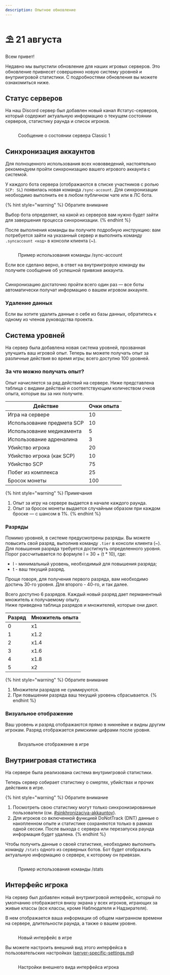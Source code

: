 ```yaml
---
description: Опытное обновление
---
```


# ⛱️ 21 августа

Всем привет!

Недавно мы выпустили обновление для наших игровых серверов. Это обновление привнесет совершенно новую систему уровней и внутриигровой статистики. С подробностями обновления вы можете ознакомиться ниже.&#x20;

## Статус серверов

На наш Discord сервер был добавлен новый канал #статус-серверов, который содержит актуальную информацию о текущем состоянии серверов, статистику раунда и список игроков.

<figure><img src="../../.gitbook/assets/image (9).png" alt=""><figcaption><p>Сообщение о состоянии сервера Classic 1</p></figcaption></figure>

## Синхронизация аккаунтов

Для полноценного использования всех нововведений, настоятельно рекомендуем пройти синхронизацию вашего игрового аккаунта с системой.

У каждого бота сервера (отображаются в списке участников с ролью `SCP: SL`) появилась новая команда `/sync-account`. Для синхронизации необходимо выполнить ее в любом публичном чате или в ЛС бота.&#x20;

{% hint style="warning" %}
Обратите внимание

Выбор бота определяет, на какой из серверов вам нужно будет зайти для завершения процесса синхронизации.&#x20;
{% endhint %}

После выполнения команды вы получите подробную инструкцию: вам потребуется зайти на указанный сервер и выполнить команду `.syncaccount <код>` в консоли клиента (\~).

<figure><img src="../../.gitbook/assets/image (4).png" alt=""><figcaption><p>Пример использования команды /sync-account</p></figcaption></figure>

Если все сделано верно, в ответ на внутриигровую команду вы получите сообщение об успешной привязке аккаунта.

<figure><img src="../../.gitbook/assets/image (8).png" alt=""><figcaption></figcaption></figure>

Синхронизацию достаточно пройти всего один раз — все боты автоматически получат информацию о вашем игровом аккаунте.

### Удаление данных

Если вы хотите удалить данные о себе из базы данных, обратитесь к одному из членов руководства проекта.

## Система уровней

На сервер была добавлена новая система уровней, прозванная улучшить ваш игровой опыт. Теперь вы можете получать опыт за различные действия во время игры; всего доступно 100 уровней.

### За что можно получать опыт?

Опыт начисляется за ряд действий на сервере. Ниже представлена таблица с видами действий и соответствующим количеством очков опыта, которые вы за них получите.

| Действие                   | Очки опыта |
| -------------------------- | ---------- |
| Игра на сервере            | 10         |
| Использование предмета SCP | 10         |
| Использование медикамента  | 5          |
| Использование адреналина   | 3          |
| Убийство игрока            | 20         |
| Убийство игрока (как SCP)  | 10         |
| Убийство SCP               | 75         |
| Побег из комплекса         | 25         |
| Бросок монеты              | 100        |

{% hint style="warning" %}
Примечания

1. Опыт за игру на сервере выдается в начале каждого раунда.
2. Опыт за бросок монеты выдается случайным образом при каждом броске — с шансом в 1%.
{% endhint %}

### Разряды

Помимо уровней, в системе предусмотрены разряды. Вы можете повысить свой разряд, выполнив команду `.tier` в консоли клиента (\~). Для повышения разряда требуется достигнуть определенного уровня. Порог рассчитывается по формуле l = 30 + (t \* 10), где:

* l - минимальный уровень, необходимый для повышения разряда;
* t - ваш текущий разряд.

Проще говоря, для получения первого разряда, вам необходимо достичь 30-го уровня. Для второго - 40-го, и так далее.

Всего доступно 6 разрядов. Каждый новый разряд дает перманентный множитель к получаемому опыту.\
Ниже приведена таблица разрядов и множителей, которые они дают.

| Разряд | Множитель опыта |
| ------ | --------------- |
| 0      | x1              |
| 1      | x1.2            |
| 2      | x1.4            |
| 3      | x1.6            |
| 4      | x1.8            |
| 5      | x2              |

{% hint style="warning" %}
Обратите внимание

1. Множители разрядов не суммируются.
2. При повышении разряда ваш текущий уровень сбрасывается.
{% endhint %}

### Визуальное отображение

Ваш уровень и разряд отображаются прямо в никнейме и видны другим игрокам. Разряд отображается римскими цифрами после уровня.

<figure><img src="../../.gitbook/assets/image (2).png" alt=""><figcaption><p>Визуальное отображение в игре</p></figcaption></figure>

## Внутриигровая статистика

На сервере была реализована система внутриигровой статистики.

Теперь сервер собирает статистику о смертях, убийствах и прочих действиях в игре.&#x20;

{% hint style="warning" %}
Обратите внимание

1. Посмотреть свою статистику могут только синхронизированные пользователи (см. [#sinkhronizaciya-akkauntov](21-avgusta.md#sinkhronizaciya-akkauntov "mention")).
2. Для игроков со включенной функцией DoNotTrack (DNT) данные о накопленном опыте и статистике сохраняются только в рамках одной сессии. После выхода с сервера или перезапуска раунда информация будет удалена.
{% endhint %}

Чтобы получить данные о своей статистике, необходимо выполнить команду `/stats` одного из серверных ботов. Бот будет отображать актуальную информацию о сервере, к которому он привязан.

<figure><img src="../../.gitbook/assets/image (5).png" alt=""><figcaption><p>Пример использования команды /stats</p></figcaption></figure>

## Интерфейс игрока

На сервер был добавлен новый внутриигровой интерфейс, который по умолчанию отображается внизу экрана у всех игроков, играющих за живые классы (все классы, кроме Наблюдателя и Надзирателя).

В нем отображается ваша информации об общем наигранном времени на сервере, длительности раунда, а также о вашем уровне.

<figure><img src="../../.gitbook/assets/image (7).png" alt=""><figcaption><p>Новый интерфейс в игре</p></figcaption></figure>

Вы можете настроить внешний вид этого интерфейса в пользовательских настройках ([server-specific-settings.md](../../newbies/obshii-spisok/server-specific-settings.md "mention"))

<figure><img src="../../.gitbook/assets/image.png" alt=""><figcaption><p>Настройки внешнего вида интерфейса игрока</p></figcaption></figure>
